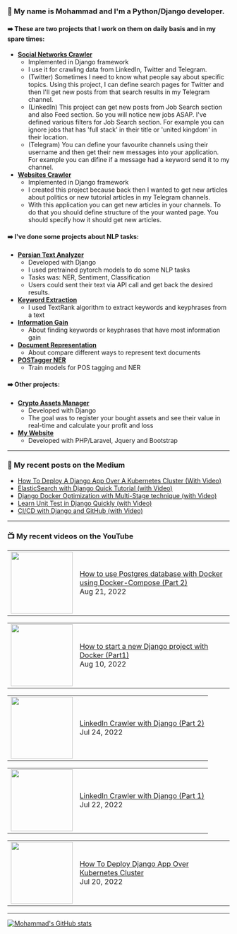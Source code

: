 ### 👨 My name is Mohammad and I'm a Python/Django developer.

#### ➡️ These are two projects that I work on them on daily basis and in my spare times:
- [**Social Networks Crawler**](https://github.com/ghorbani-mohammad/Social-Networks-Crawler)
  - Implemented in Django framework
  - I use it for crawling data from LinkedIn, Twitter and Telegram. 
  - (Twitter) Sometimes I need to know what people say about specific topics. Using this project, I can define search pages for Twitter and then I'll get new posts from that search results in my Telegram channel.
  - (LinkedIn) This project can get new posts from Job Search section and also Feed section. So you will notice new jobs ASAP. I've defined various filters for Job Search section. For example you can ignore jobs that has 'full stack' in their title or 'united kingdom' in their location.
  - (Telegram) You can define your favourite channels using their username and then get their new messages into your application. For example you can difine if a message had a keyword send it to my channel.
- [**Websites Crawler**](https://github.com/ghorbani-mohammad/Crawler-Framework)
  - Implemented in Django framework
  - I created this project because back then I wanted to get new articles about politics or new tutorial articles in my Telegram channels.
  - With this application you can get new articles in your channels. To do that you should define structure of the your wanted page. You should specify how it should get new articles.

 #### ➡️ I've done some projects about NLP tasks:
 - [**Persian Text Analyzer**](https://github.com/ghorbani-mohammad/persian-text-analyzer)
   - Developed with Django
   - I used pretrained pytorch models to do some NLP tasks
   - Tasks was: NER, Sentiment, Classification
   - Users could sent their text via API call and get back the desired results.
 - [**Keyword Extraction**](https://github.com/ghorbani-mohammad/nlp-keyword-extraction)
   - I used TextRank algorithm to extract keywords and keyphrases from a text
 - [**Information Gain**](https://github.com/ghorbani-mohammad/nlp-information-gain)
   - About finding keywords or keyphrases that have most information gain
 - [**Document Representation**](https://github.com/ghorbani-mohammad/nlp-document-representation)
   - About compare different ways to represent text documents
 - [**POSTagger NER**](https://github.com/ghorbani-mohammad/nlp-postagger-ner)
   - Train models for POS tagging and NER
 #### ➡️ Other projects:
 - [**Crypto Assets Manager**](https://github.com/ghorbani-mohammad/Crypto-Assets-Manager)
   - Developed with Django
   - The goal was to register your bought assets and see their value in real-time and calculate your profit and loss
 - [**My Website**](https://github.com/ghorbani-mohammad/My-Website)
   - Developed with PHP/Laravel, Jquery and Bootstrap
---
### 📝 My recent posts on the Medium
<!-- MEDIUM-POST-LIST:START -->
- [How To Deploy A Django App Over A Kubernetes Cluster &lpar;With Video&rpar;](https://medium.com/@tech_with_mike/how-to-deploy-a-django-app-over-a-kubernetes-cluster-with-video-bc5c807d80e2?source=rss-9aeaf3f70d42------2)
- [ElasticSearch with Django Quick Tutorial &lpar;with Video&rpar;](https://medium.com/@tech_with_mike/elasticsearch-with-django-quick-tutorial-with-video-e75263f813c7?source=rss-9aeaf3f70d42------2)
- [Django Docker Optimization with Multi-Stage technique &lpar;with Video&rpar;](https://medium.com/@tech_with_mike/django-docker-optimization-with-multi-stage-technique-with-video-73d96669cd2e?source=rss-9aeaf3f70d42------2)
- [Learn Unit Test in Django Quickly &lpar;with Video&rpar;](https://medium.com/@tech_with_mike/learn-unit-test-in-django-quickly-with-video-9c39a1c86d47?source=rss-9aeaf3f70d42------2)
- [CI/CD with Django and GitHub &lpar;with Video&rpar;](https://medium.com/@tech_with_mike/ci-cd-with-django-and-github-6499c4ced80c?source=rss-9aeaf3f70d42------2)
<!-- MEDIUM-POST-LIST:END -->
---
### 📺 My recent videos on the YouTube
<!-- YOUTUBE-POST-LIST:START --><table><tr><td><a href="https://www.youtube.com/watch?v=EsmbMLwDmik"><img width="140px" src="https://i.ytimg.com/vi/EsmbMLwDmik/mqdefault.jpg"></a></td>
<td><a href="https://www.youtube.com/watch?v=EsmbMLwDmik">How to use Postgres database with Docker using Docker-Compose &lpar;Part 2&rpar;</a><br/>Aug 21, 2022</td></tr></table>
<table><tr><td><a href="https://www.youtube.com/watch?v=vE5gKRgjvkg"><img width="140px" src="https://i.ytimg.com/vi/vE5gKRgjvkg/mqdefault.jpg"></a></td>
<td><a href="https://www.youtube.com/watch?v=vE5gKRgjvkg">How to start a new Django project with Docker &lpar;Part1&rpar;</a><br/>Aug 10, 2022</td></tr></table>
<table><tr><td><a href="https://www.youtube.com/watch?v=wkHPLbtnZCA"><img width="140px" src="https://i.ytimg.com/vi/wkHPLbtnZCA/mqdefault.jpg"></a></td>
<td><a href="https://www.youtube.com/watch?v=wkHPLbtnZCA">LinkedIn Crawler with Django &lpar;Part 2&rpar;</a><br/>Jul 24, 2022</td></tr></table>
<table><tr><td><a href="https://www.youtube.com/watch?v=CDhUzTOIZO4"><img width="140px" src="https://i.ytimg.com/vi/CDhUzTOIZO4/mqdefault.jpg"></a></td>
<td><a href="https://www.youtube.com/watch?v=CDhUzTOIZO4">LinkedIn Crawler with Django &lpar;Part 1&rpar;</a><br/>Jul 22, 2022</td></tr></table>
<table><tr><td><a href="https://www.youtube.com/watch?v=swLAV_uCYCk"><img width="140px" src="https://i.ytimg.com/vi/swLAV_uCYCk/mqdefault.jpg"></a></td>
<td><a href="https://www.youtube.com/watch?v=swLAV_uCYCk">How To Deploy Django App Over Kubernetes Cluster</a><br/>Jul 20, 2022</td></tr></table>
<!-- YOUTUBE-POST-LIST:END -->

---

[![Mohammad's GitHub stats](https://github-readme-stats.vercel.app/api?username=ghorbani-mohammad)](https://github.com/anuraghazra/github-readme-stats)
